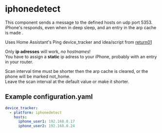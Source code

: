 # iphonedetect
This component sends a message to the defined hosts on udp port 5353.  
iPhone's responds, even when in deep sleep, and an entry in the arp cache is made .  

Uses Home Assistant's Ping device_tracker and idea/script from [return01](https://community.home-assistant.io/t/iphone-device-tracker-on-linux/13698)

Only **ip adresses** will work, _no hostnames_!  
You have to assign a **static** ip adress to your iPhone, probably with an entry in your router. 

Scan interval time must be shorter then the arp cache is cleared, or the phone will be marked not_home.  
Leave the scan interval at the default value or make it shorter. 

## Example configuration.yaml

```yaml
device_tracker:
  - platform: iphonedetect
    hosts:
      iphone_user1: 192.168.0.17
      iphone_user2: 192.168.0.24
```
